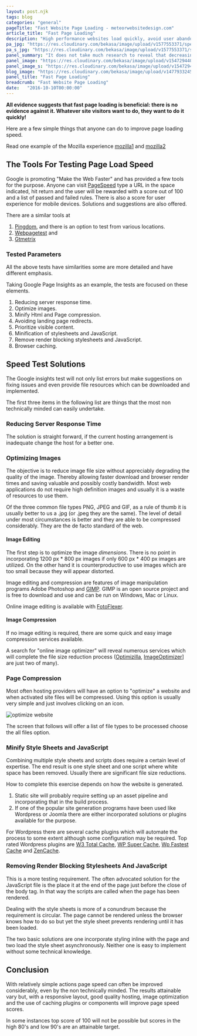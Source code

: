 ```yaml
---
layout: post.njk
tags: blog
categories: "general"
pageTitle: "Fast Website Page Loading - meteorwebsitedesign.com"
article_title: "Fast Page Loading"
description: "High performance websites load quickly, avoid user abandonment and improve conversion rates"
pa_jpg: "https://res.cloudinary.com/bekasa/image/upload/v1577553371/speed_new_s7c3kj.jpg"
pa_s_jpg: "https://res.cloudinary.com/bekasa/image/upload/v1577553371/speed_new_fikxfd.webp"
panel_summary: "It does not take much research to reveal that decreasing load times leads to higher conversion rates, whatever the activity."
panel_image: "https://res.cloudinary.com/bekasa/image/upload/v1547294403/speed_vdxuze.webp"
panel_image_s: "https://res.cloudinary.com/bekasa/image/upload/v1547294416/speed_sj_u1jrii.jpg"
blog_image: "https://res.cloudinary.com/bekasa/image/upload/v1477933245/speed-min_ap1qpg.png"
panel_title: "Fast Page Loading"
breadcrumb: "Fast Website Page Loading"
date:   "2016-10-10T00:00:00" 
---
```


**All evidence suggests that fast page loading is beneficial: there is no evidence against it. Whatever site visitors want to do, they want to do it quickly!**

Here are a few simple things that anyone can do to improve page loading speed.

Read one example of the Mozilla experience [mozilla1](https://blog.mozilla.org/metrics/2010/03/31/firefox-page-load-speed-part-i/) and [mozilla2](https://blog.mozilla.org/metrics/2010/04/05/firefox-page-load-speed-%e2%80%93-part-ii/)

##  The Tools For Testing Page Load Speed

Google is promoting "Make the Web Faster" and has provided a few tools for the purpose.
Anyone can visit [PageSpeed](https://developers.google.com/speed/pagespeed/insights/) type  a URL in the space indicated, hit return and the user will be rewarded with a score out of 100 and a list of passed and failed rules. There is also a score for user experience for mobile devices. Solutions and suggestions are also offered.

There are a similar tools at 

1. [Pingdom](https://tools.pingdom.com/), and there is an option to test from various locations.
2. [Webpagetest](https://www.webpagetest.org/) and
3. [Gtmetrix](https://gtmetrix.com/)


### Tested Parameters

All the above tests have similarities some are more detailed and have different emphasis.

Taking Google Page Insights as an example, the tests are focused on these elements. 

1. Reducing server response time.
2. Optimize images.
3. Minify Html and Page compression.
4. Avoiding landing page redirects.
5. Prioritize visible content.
6. Minification of stylesheets and JavaScript. 
7. Remove render blocking stylesheets and JavaScript.
8. Browser caching.


## Speed Test Solutions

The Google insights test will not only list errors but make suggestions on fixing issues and even provide file resources which can be downloaded and implemented.

The first three items in the following list are things that the most non technically minded can easily undertake.

### Reducing Server Response Time

The solution is straight forward, if the current hosting arrangement is inadequate change the host for a better one.

### Optimizing Images

The objective is to reduce image file size without appreciably degrading the quality of the image. Thereby allowing faster download and browser render times and saving valuable and possibly costly bandwidth. Most web applications do not require high definition images and usually it is a waste of resources to use them. 

Of the three common file types PNG, JPEG and GIF, as a rule of thumb it is usually better to us a .jpg (or .jpeg they are the same). The level of detail under most circumstances is better and they are able to be compressed considerably. They are the de facto standard of the web.

#### Image Editing

The first step is to optimize the image *dimensions*. There is no point in incorporating 1200 px * 800 px images if only 600 px * 400 px images are utilized. On the other hand it  is counterproductive to use images which are too small because they will appear distorted.

Image editing and compression are features of image manipulation programs Adobe Photoshop and [GIMP](http://www.gimp.org/). GIMP is an open source project and is free to download and use and can be run on Windows, Mac or Linux.

Online image editing is available with [FotoFlexer](http://fotoflexer.com/).

#### Image Compression

If no image editing is required, there are some quick and easy image compression services available.

A search for "online image optimizer" will reveal numerous services which will complete the file size reduction process ([Optimizilla](http://optimizilla.com/), [ImageOptimizer](http://tools.dynamicdrive.com/imageoptimizer/)] are just two of many).


### Page Compression

Most often  hosting providers will have an option to "optimize" a website and when activated site files will be compressed. Using this option is usually very simple and just involves clicking on an icon.

![optimize website](https://res.cloudinary.com/bekasa/image/upload/v1476967138/opimize-website_gqda7q.png)

The screen that follows will offer a list of file types to be processed choose the all files option.

### Minify Style Sheets and JavaScript

Combining multiple style sheets and scripts does require a certain level of expertise. The end result is one style sheet and one script where white space has been removed. Usually there are significant file size reductions.

How to complete this exercise depends on how the website is generated. 

1. Static site will probably require setting up an asset pipeline and incorporating that in the build process.
2. If one of the popular site generation programs have been used like Wordpress or Joomla there are either incorporated solutions or plugins available for the purpose.

For Wordpress there are several cache plugins which will automate the process to some extent although some configuration may be required. Top rated Wordpress plugins are [W3 Total Cache](https://wordpress.org/plugins/w3-total-cache/), [WP Super Cache](https://wordpress.org/plugins/wp-super-cache/), [Wp Fastest Cache](https://wordpress.org/plugins/wp-fastest-cache/) and [ZenCache](https://wordpress.org/plugins/zencache/).

### Removing Render Blocking Stylesheets And JavaScript

This is a more testing requirement. The often advocated solution for the JavaScript file is the place it at the end of the page just before the close of the body tag. In that way the scripts are called when the page has been rendered.

Dealing with the style sheets is more of a conundrum because the requirement is circular. The page cannot be rendered unless the browser knows how to do so but yet the style sheet prevents rendering until it has been loaded.

The two basic solutions are one incorporate styling inline with the page and two load the style sheet asynchronously. Neither one is easy to implement without some technical knowledge.

## Conclusion

With relatively simple actions page speed can often be improved considerably, even by the non technically minded. The results attainable vary but, with a responsive layout, good quality hosting, image optimization and the use of caching plugins or components will improve page speed scores. 

In some instances top score of 100 will not be possible but scores in the high 80's and low 90's are an attainable target.
